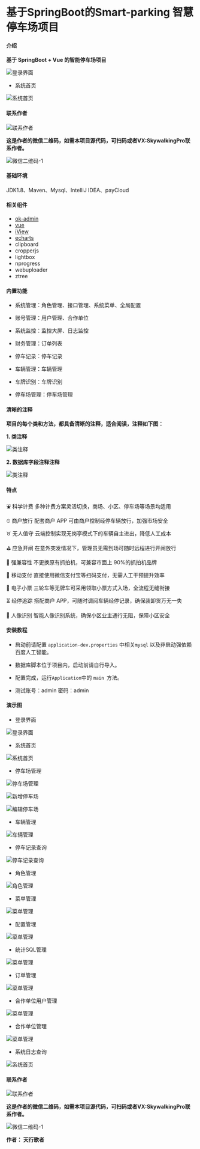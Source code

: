 # 基于SpringBoot的Smart-parking 智慧停车场项目

#### 介绍

**基于 SpringBoot + Vue 的智能停车场项目**

![登录界面](https://skywalking.pro/download/images/smart-parking/WX20230106-142455@2x.png "登录界面.png")

- 系统首页

![系统首页](https://skywalking.pro/download/images/smart-parking/WX20230106-142645@2x.png "系统首页.png")

####  **联系作者** 

![联系作者](https://skywalking.pro/download/platform/main-platform.png "联系作者.png")

**这是作者的微信二维码，如需本项目源代码，可扫码或者VX:SkywalkingPro联系作者。**  

![微信二维码-1](https://singer-coder-public.oss-cn-chengdu.aliyuncs.com/%E5%BE%AE%E4%BF%A1%E4%BA%8C%E7%BB%B4%E7%A0%81-1.png?x-oss-process=image/resize,p_50 "微信二维码-1.png")

#### 基础环境

JDK1.8、Maven、Mysql、IntelliJ IDEA、payCloud

#### 相关组件

- [ok-admin](https://gitee.com/bobi1234/ok-admin)
- [vue](https://cn.vuejs.org/)
- [iView](http://v1.iviewui.com/)
- [echarts](https://echarts.apache.org/zh/index.html)
- clipboard
- cropperjs
- lightbox
- nprogress
- webuploader
- ztree

#### 内置功能

- 系统管理：角色管理、接口管理、系统菜单、全局配置

- 账号管理：用户管理、合作单位

- 系统监控：监控大屏、日志监控

- 财务管理：订单列表

- 停车记录：停车记录

- 车辆管理：车辆管理

- 车牌识别：车牌识别

- 停车场管理：停车场管理

#### 清晰的注释
**项目的每个类和方法，都具备清晰的注释，适合阅读，注释如下图：**

**1. 类注释**

![类注释](https://www.skywalking.pro/download/images/meta/WX20230206-092916@2x.png "类注释")

**2. 数据库字段注释注释**

![类注释](https://www.skywalking.pro/download/images/meta/WX20230206-093511@2x.png "类注释")

#### 特点

⛲ 科学计费 多种计费方案灵活切换，商场、小区、停车场等场景均适用

⏲ 商户放行 配套商户 APP 可由商户控制经停车辆放行，加强市场安全

♉ 无人值守 云端控制实现无岗亭模式下的车辆自主进出，降低人工成本

⛳ 应急开闸 在意外突发情况下，管理员无需到场可随时远程进行开闸放行

🍓 强兼容性 不更换原有抓拍机，可兼容市面上 90%的抓拍机品牌

📱 移动支付 直接使用微信支付宝等扫码支付，无需人工干预提升效率

🎫 电子小票 三轮车等无牌车可采用领取小票方式入场，全流程无缝衔接

⏳ 经停追踪 搭配商户 APP，可随时调阅车辆经停记录，确保装卸货万无一失

🙋 人像识别 智能人像识别系统，确保小区业主通行无阻，保障小区安全


#### 安装教程

- 启动前请配置 `application-dev.properties` 中相关`mysql` 以及非启动强依赖百度人工智能。

- 数据库脚本位于项目内，启动前请自行导入。

- 配置完成，运行`Application`中的 `main `方法。

- 测试账号：admin 密码：admin


#### 演示图

- 登录界面

![登录界面](https://skywalking.pro/download/images/smart-parking/WX20230106-142455@2x.png "登录界面.png")

- 系统首页

![系统首页](https://skywalking.pro/download/images/smart-parking/WX20230106-142645@2x.png "系统首页.png")

- 停车场管理

![停车场管理](https://skywalking.pro/download/images/smart-parking/WX20230106-142908@2x.png "停车场管理.png")

![新增停车场](https://skywalking.pro/download/images/smart-parking/WX20230106-143523@2x.png "新增停车场.png")

![编辑停车场](https://skywalking.pro/download/images/smart-parking/WX20230106-143610@2x.png "编辑停车场.png")

- 车辆管理

![车辆管理](https://skywalking.pro/download/images/smart-parking/WX20230106-143809@2x.png "车辆管理.png")

- 停车记录查询

![停车记录查询](https://skywalking.pro/download/images/smart-parking/WX20230106-144457@2x.png "停车记录查询.png")

- 角色管理

![角色管理](https://skywalking.pro/download/images/smart-parking/WX20230106-144808@2x.png "角色管理.png")

- 菜单管理

![菜单管理](https://skywalking.pro/download/images/smart-parking/WX20230106-144924@2x.png "菜单管理.png")

- 配置管理

![菜单管理](https://skywalking.pro/download/images/smart-parking/WX20230106-145011@2x.png "配置管理.png")

- 统计SQL管理

![菜单管理](https://skywalking.pro/download/images/smart-parking/WX20230106-145538@2x.png "统计SQL管理.png")

- 订单管理

![菜单管理](https://skywalking.pro/download/images/smart-parking/WX20230106-145632@2x.png "订单管理.png")

- 合作单位用户管理

![菜单管理](https://skywalking.pro/download/images/smart-parking/WX20230106-145712@2x.png "合作单位用户管理.png")

- 合作单位管理

![菜单管理](https://skywalking.pro/download/images/smart-parking/WX20230106-150404@2x.png "合作单位管理.png")

- 系统日志查询

![系统首页](https://skywalking.pro/download/images/smart-parking/WX20230106-150444@2x.png "系统日志查询.png")


####  **联系作者** 

![联系作者](https://skywalking.pro/download/platform/main-platform.png "联系作者.png")

**这是作者的微信二维码，如需本项目源代码，可扫码或者VX:SkywalkingPro联系作者。**  

![微信二维码-1](https://singer-coder-public.oss-cn-chengdu.aliyuncs.com/%E5%BE%AE%E4%BF%A1%E4%BA%8C%E7%BB%B4%E7%A0%81-1.png?x-oss-process=image/resize,p_50 "微信二维码-1.png")

**作者： 天行歌者** 


